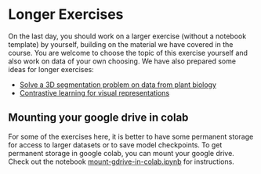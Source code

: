# Longer Exercises

On the last day, you should work on a larger exercise (without a notebook template) by yourself, building on the material we have covered in the course.
You are welcome to choose the topic of this exercise yourself and also work on data of your own choosing.
We have also prepared some ideas for longer exercises:

- [Solve a 3D segmentation problem on data from plant biology]()
- [Contrastive learning for visual representations]()
<!-- more exercises?
- []()
- [Use your phone to deploy a simple classification problem]()
-->

## Mounting your google drive in colab

For some of the exercises here, it is better to have some permanent storage for access to larger datasets or to save model checkpoints.
To get permanent storage in google colab, you can mount your google drive.
Check out the notebook [mount-gdrive-in-colab.ipynb](https://colab.research.google.com/github/constantinpape/training-deep-learning-models-for-vison/blob/master/exercises/mount-gdrive-in-colab.ipynb) for instructions.
